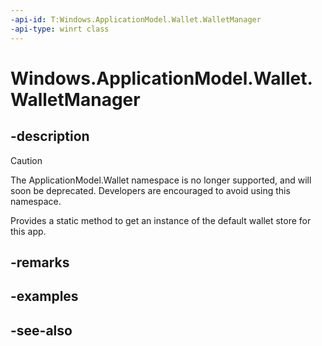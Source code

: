 ```yaml
---
-api-id: T:Windows.ApplicationModel.Wallet.WalletManager
-api-type: winrt class
---
```


<!-- Class syntax.
public class WalletManager 
-->

# Windows.ApplicationModel.Wallet.WalletManager

## -description
> [!CAUTION]
> The ApplicationModel.Wallet namespace is no longer supported, and will soon be deprecated. Developers are encouraged to avoid using this namespace.

Provides a static method to get an instance of the default wallet store for this app.

## -remarks

## -examples

## -see-also